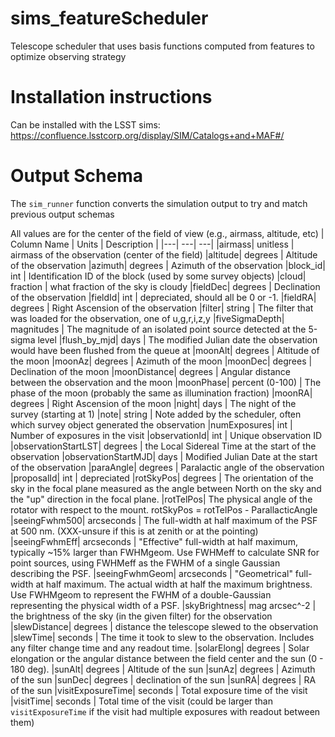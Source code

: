 # sims_featureScheduler
Telescope scheduler that uses basis functions computed from features to optimize observing strategy


# Installation instructions

Can be installed with the LSST sims: https://confluence.lsstcorp.org/display/SIM/Catalogs+and+MAF#/

# Output Schema

The `sim_runner` function converts the simulation output to try and match previous output schemas


All values are for the center of the field of view (e.g., airmass, altitude, etc)
| Column Name | Units | Description |
|---|            ---|        ---|
|airmass|  unitless | airmass of the observation (center of the field)
|altitude| degrees | Altitude of the observation
|azimuth| degrees | Azimuth of the observation 
|block_id| int | Identification ID of the block (used by some survey objects)
|cloud| fraction | what fraction of the sky is cloudy
|fieldDec| degrees | Declination of the observation
|fieldId| int | depreciated, should all be 0 or -1.
|fieldRA| degrees | Right Ascension of the observation
|filter| string | The filter that was loaded for the observation, one of u,g,r,i,z,y
|fiveSigmaDepth| magnitudes | The magnitude of an isolated point source detected at the 5-sigma level
|flush_by_mjd| days | The modified Julian date the observation would have been flushed from the queue at
|moonAlt| degrees | Altitude of the moon
|moonAz| degrees | Azimuth of the moon
|moonDec| degrees | Declination of the moon
|moonDistance| degrees | Angular distance between the observation and the moon
|moonPhase| percent (0-100) | The phase of the moon (probably the same as illumination fraction)
|moonRA| degrees | Right Ascension of the moon
|night| days | The night of the survey (starting at 1)
|note| string | Note added by the scheduler, often which survey object generated the observation
|numExposures| int | Number of exposures in the visit
|observationId| int | Unique observation ID
|observationStartLST| degrees | the Local Sidereal Time at the start of the observation
|observationStartMJD| days | Modified Julian Date at the start of the observation
|paraAngle| degrees | Paralactic angle of the observation
|proposalId| int | depreciated
|rotSkyPos| degrees | The orientation of the sky in the focal plane measured as the angle between North on the sky and the "up" direction in the focal plane.
|rotTelPos| The physical angle of the rotator with respect to the mount. rotSkyPos = rotTelPos - ParallacticAngle
|seeingFwhm500| arcseconds | The full-width at half maximum of the PSF at 500 nm. (XXX-unsure if this is at zenith or at the pointing)
|seeingFwhmEff| arcseconds | "Effective" full-width at half maximum, typically ~15% larger than FWHMgeom. Use FWHMeff to calculate SNR for point sources, using FWHMeff as the FWHM of a single Gaussian describing the PSF.
|seeingFwhmGeom| arcseconds | "Geometrical" full-width at half maximum. The actual width at half the maximum brightness. Use FWHMgeom to represent the FWHM of a double-Gaussian representing the physical width of a PSF.
|skyBrightness| mag arcsec^-2 | the brightness of the sky (in the given filter) for the observation
|slewDistance| degrees | distance the telescope slewed to the observation
|slewTime| seconds | The time it took to slew to the observation. Includes any filter change time and any readout time.
|solarElong| degrees | Solar elongation or the angular distance between the field center and the sun (0 - 180 deg).
|sunAlt| degrees | Altitude of the sun
|sunAz| degrees | Azimuth of the sun
|sunDec| degrees | declination of the sun
|sunRA| degrees | RA of the sun
|visitExposureTime| seconds | Total exposure time of the visit
|visitTime| seconds | Total time of the visit (could be larger than `visitExposureTime` if the visit had multiple exposures with readout between them)
